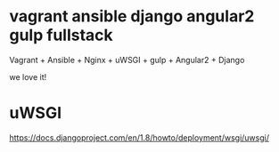 #  vagrant ansible django angular2 gulp fullstack
Vagrant + Ansible + Nginx + uWSGI + gulp + Angular2 + Django 

we love it!

#  uWSGI

https://docs.djangoproject.com/en/1.8/howto/deployment/wsgi/uwsgi/
